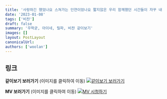 ```yaml
---
title: '사랑하긴 했었나요 스쳐가는 인연이었나요 짧지않은 우리 함께했던 시간들이 자꾸 내 마음을 가둬두네 (Baby I need you) - Cover by 비챤'
date: '2023-01-08'
tags: ['비챤']
draft: false
summary: '우왁굳, 아이네, 릴파, 비챤 같이보기'
images: []
layout: PostLayout
canonicalUrl:
authors: ['woolan']
---
```


## 링크

**같이보기 보러가기** (이미지를 클릭하여 이동)
[![같이보기 보러가기](https://cdn.discordapp.com/attachments/1135756712759013437/1135758630910697602/banner.png)](https://cafe.naver.com/steamindiegame/9269598)

**MV 보러가기** (이미지를 클릭하여 이동)
[![MV 시청하기](https://i.ytimg.com/vi/lLIpFxWtqCQ/maxresdefault.jpg)](https://youtu.be/lLIpFxWtqCQ)
